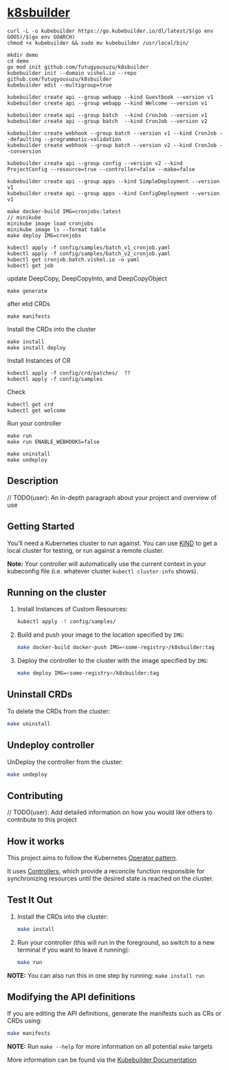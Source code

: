 # [k8sbuilder](https://go.kubebuilder.io/introduction.html)

```shell
curl -L -o kubebuilder https://go.kubebuilder.io/dl/latest/$(go env GOOS)/$(go env GOARCH)
chmod +x kubebuilder && sudo mv kubebuilder /usr/local/bin/

mkdir demo
cd demo
go mod init github.com/futugyousuzu/k8sbuilder
kubebuilder init --domain vishel.io --repo github.com/futugyousuzu/k8sbuilder
kubebuilder edit --multigroup=true

kubebuilder create api --group webapp --kind Guestbook --version v1
kubebuilder create api --group webapp --kind Welcome --version v1

kubebuilder create api --group batch  --kind CronJob --version v1
kubebuilder create api --group batch  --kind CronJob --version v2

kubebuilder create webhook --group batch --version v1 --kind CronJob --defaulting --programmatic-validation 
kubebuilder create webhook --group batch --version v2 --kind CronJob --conversion

kubebuilder create api --group config --version v2 --kind ProjectConfig --resource=true --controller=false --make=false

kubebuilder create api --group apps --kind SimpleDeployment --version v1
kubebuilder create api --group apps --kind ConfigDeployment --version v1

make docker-build IMG=cronjobs:latest
// minikube
minikube image load cronjobs
minikube image ls --format table
make deploy IMG=cronjobs

kubectl apply -f config/samples/batch_v1_cronjob.yaml
kubectl apply -f config/samples/batch_v2_cronjob.yaml
kubectl get cronjob.batch.vishel.io -o yaml
kubectl get job
```

update DeepCopy, DeepCopyInto, and DeepCopyObject

```shell
make generate
```

after etid CRDs

```shell
make manifests
```

Install the CRDs into the cluster

```shell
make install
make install deploy
```

Install Instances of CR

```shell
kubectl apply -f config/crd/patches/  ??
kubectl apply -f config/samples
```

Check

```shell
kubectl get crd
kubectl get welcome
```

Run your controller

```shell
make run
make run ENABLE_WEBHOOKS=false

make uninstall
make undeploy
```

## Description

// TODO(user): An in-depth paragraph about your project and overview of use

## Getting Started

You’ll need a Kubernetes cluster to run against. You can use [KIND](https://sigs.k8s.io/kind) to
get a local cluster for testing, or run against a remote cluster.

**Note:** Your controller will automatically use the current context in your kubeconfig file
(i.e. whatever cluster `kubectl cluster-info` shows).

## Running on the cluster

1. Install Instances of Custom Resources:

    ```sh
    kubectl apply -f config/samples/
    ```

2. Build and push your image to the location specified by `IMG`:

    ```sh
    make docker-build docker-push IMG=<some-registry>/k8sbuilder:tag
    ```

3. Deploy the controller to the cluster with the image specified by `IMG`:

    ```sh
    make deploy IMG=<some-registry>/k8sbuilder:tag
    ```

## Uninstall CRDs

To delete the CRDs from the cluster:

```sh
make uninstall
```

## Undeploy controller

UnDeploy the controller from the cluster:

```sh
make undeploy
```

## Contributing

// TODO(user): Add detailed information on how you would like others to contribute to this project

## How it works

This project aims to follow the Kubernetes [Operator pattern](https://kubernetes.io/docs/concepts/extend-kubernetes/operator/).

It uses [Controllers](https://kubernetes.io/docs/concepts/architecture/controller/),
which provide a reconcile function responsible for synchronizing resources until the desired
state is reached on the cluster.

## Test It Out

1. Install the CRDs into the cluster:

    ```sh
    make install
    ```

2. Run your controller (this will run in the foreground, so switch to a new terminal
if you want to leave it running):

    ```sh
    make run
    ```

**NOTE:** You can also run this in one step by running: `make install run`

## Modifying the API definitions

If you are editing the API definitions, generate the manifests such as CRs or CRDs using:

```sh
make manifests
```

**NOTE:** Run `make --help` for more information on all potential `make` targets

More information can be found via the [Kubebuilder Documentation](https://book.kubebuilder.io/introduction.html)
